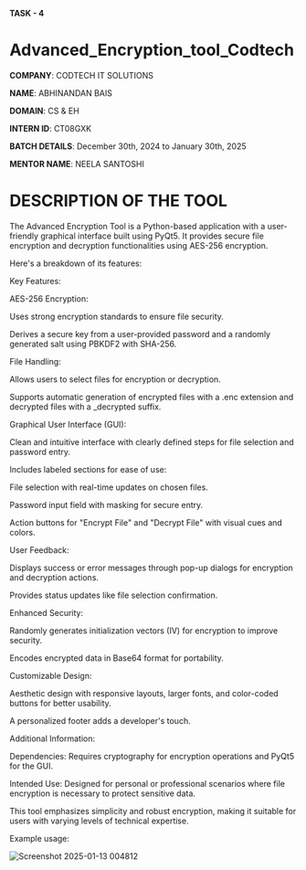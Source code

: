 **TASK - 4**

# Advanced_Encryption_tool_Codtech

**COMPANY**: CODTECH IT SOLUTIONS

**NAME**: ABHINANDAN BAIS

**DOMAIN**: CS & EH

**INTERN ID**: CT08GXK

**BATCH DETAILS**: December 30th, 2024 to January 30th, 2025

**MENTOR NAME**: NEELA SANTOSHI

# DESCRIPTION OF THE TOOL

The Advanced Encryption Tool is a Python-based application with a user-friendly graphical interface built using PyQt5. It provides secure file encryption and decryption functionalities using AES-256 encryption. 

Here's a breakdown of its features:

Key Features:


AES-256 Encryption:


Uses strong encryption standards to ensure file security.

Derives a secure key from a user-provided password and a randomly generated salt using PBKDF2 with SHA-256.

File Handling:


Allows users to select files for encryption or decryption.

Supports automatic generation of encrypted files with a .enc extension and decrypted files with a _decrypted suffix.

Graphical User Interface (GUI):


Clean and intuitive interface with clearly defined steps for file selection and password entry.

Includes labeled sections for ease of use:

File selection with real-time updates on chosen files.

Password input field with masking for secure entry.

Action buttons for "Encrypt File" and "Decrypt File" with visual cues and colors.


User Feedback:


Displays success or error messages through pop-up dialogs for encryption and decryption actions.

Provides status updates like file selection confirmation.


Enhanced Security:


Randomly generates initialization vectors (IV) for encryption to improve security.

Encodes encrypted data in Base64 format for portability.


Customizable Design:


Aesthetic design with responsive layouts, larger fonts, and color-coded buttons for better usability.

A personalized footer adds a developer's touch.


Additional Information:


Dependencies: Requires cryptography for encryption operations and PyQt5 for the GUI.

Intended Use: Designed for personal or professional scenarios where file encryption is necessary to protect sensitive data.

This tool emphasizes simplicity and robust encryption, making it suitable for users with varying levels of technical expertise.


Example usage:

![Screenshot 2025-01-13 004812](https://github.com/user-attachments/assets/51d1d0cb-879f-4712-93bc-ef12aa9c2396)


